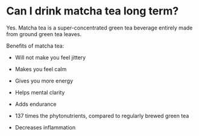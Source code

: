 # Can I drink matcha tea long term?

Yes. Matcha tea is a super-concentrated green tea beverage entirely made from ground green tea leaves.

Benefits of matcha tea:

- Will not make you feel jittery

- Makes you feel calm

- Gives you more energy

- Helps mental clarity

- Adds endurance

- 137 times the phytonutrients, compared to regularly brewed green tea

- Decreases inflammation